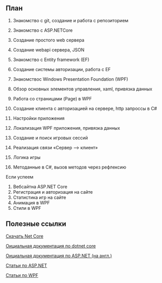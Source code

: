 ## **План**

1. Знакомство с git, создание и работа с репозиторием
2. Знакомство с ASP.NETCore
3. Создание простого web сервера
4. Создание webapi сервера, JSON
5. Знакомство с Entity framework (EF)
6. Создание системы авторизации, работа с EF

1. Знакомствос Windows Presentation Foundation (WPF)
2. Обзор основных элементов управления, xaml, привязка данных
3. Работа со страницами (Page) в WPF
4. Создание клиента с авторизацией на сервере, http запроссы в C#
5. Настройки приложения
6. Локализация WPF приложения, привязка данных

1. Создание и поиск игровых сессий
2. Реализация связи «Сервер –&gt; клиент»
3. Логика игры
4. Методанные в C#, вызов методов через рефлексию

Если успеем

1. Вебсайтна ASP.NET Core
2. Регистрация и авторизация на сайте
3. Статистика игр на сайте
4. Анимация в WPF
5. Стили в WPF


## **Полезные ссылки**
[Скачать Net Core](https://www.microsoft.com/net/core#windowscmd)

[Оициальная документация по dotnet сore](https://docs.microsoft.com/ru-ru/dotnet/core/)

[Оициальная документация по ASP.NET (на англ.)](https://docs.microsoft.com/ru-ru/aspnet/index#pivot=core)

[Статьи по ASP.NET](https://metanit.com/sharp/aspnet5/)

[Статьи по WPF](https://professorweb.ru/my/WPF/base_WPF/level1/info_WPF.php)
